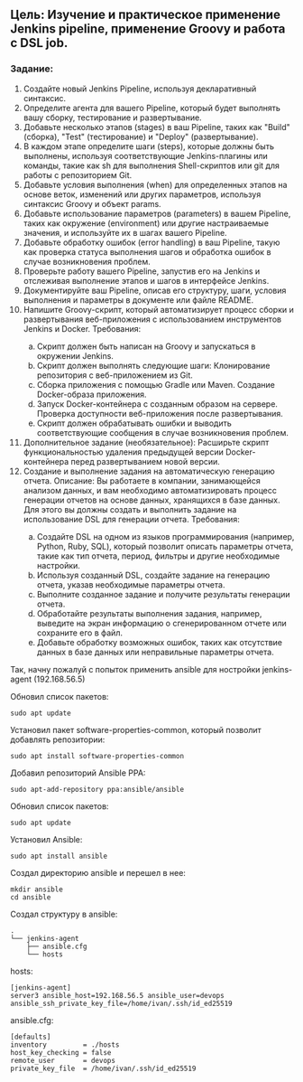 <h2>Цель: Изучение и практическое применение Jenkins pipeline, применение
Groovy и работа с DSL job.</h2>
<h3>Задание:</h3>
<ol>
  <li>Создайте новый Jenkins Pipeline, используя декларативный синтаксис.</li>
  <li>Определите агента для вашего Pipeline, который будет выполнять вашу
  сборку, тестирование и развертывание.</li>
  <li>Добавьте несколько этапов (stages) в ваш Pipeline, таких как "Build"
  (сборка), "Test" (тестирование) и "Deploy" (развертывание).</li>
  <li>В каждом этапе определите шаги (steps), которые должны быть
  выполнены, используя соответствующие Jenkins-плагины или команды,
  такие как sh для выполнения Shell-скриптов или git для работы с
  репозиторием Git.</li>
  <li>Добавьте условия выполнения (when) для определенных этапов на
  основе веток, изменений или других параметров, используя синтаксис
  Groovy и объект params.</li>
  <li>Добавьте использование параметров (parameters) в вашем Pipeline,
  таких как окружение (environment) или другие настраиваемые значения,
  и используйте их в шагах вашего Pipeline.</li>
  <li>Добавьте обработку ошибок (error handling) в ваш Pipeline, такую как
  проверка статуса выполнения шагов и обработка ошибок в случае
  возникновения проблем.</li>
  <li>Проверьте работу вашего Pipeline, запустив его на Jenkins и отслеживая
  выполнение этапов и шагов в интерфейсе Jenkins.</li>
  <li>Документируйте ваш Pipeline, описав его структуру, шаги, условия
  выполнения и параметры в документе или файле README.</li>
  <li>Напишите Groovy-скрипт, который автоматизирует процесс сборки и
  развертывания веб-приложения с использованием инструментов Jenkins
  и Docker. Требования:</li>
    <ol>
    <li type='a'>Скрипт должен быть написан на Groovy и запускаться в
    окружении Jenkins.</li>
    <li type='a'>Скрипт должен выполнять следующие шаги: Клонирование
    репозитория с веб-приложением из Git.</li>
    <li type='a'>Сборка приложения с помощью Gradle или Maven. Создание
    Docker-образа приложения.</li>
    <li type='a'>Запуск Docker-контейнера с созданным образом на сервере.
    Проверка доступности веб-приложения после развертывания.</li>
    <li type='a'>Скрипт должен обрабатывать ошибки и выводить
    соответствующие сообщения в случае возникновения проблем.</li>
    </ol>
  <li>Дополнительное задание (необязательное): Расширьте скрипт
  функциональностью удаления предыдущей версии Docker-контейнера
  перед развертыванием новой версии.</li>
  <li>Создание и выполнение задания на автоматическую генерацию отчета.
  Описание: Вы работаете в компании, занимающейся анализом данных,
  и вам необходимо автоматизировать процесс генерации отчетов на
  основе данных, хранящихся в базе данных. Для этого вы должны
  создать и выполнить задание на использование DSL для генерации
  отчета. Требования:</li>
    <ol>
    <li type='a'>Создайте DSL на одном из языков программирования (например,
    Python, Ruby, SQL), который позволит описать параметры отчета,
    такие как тип отчета, период, фильтры и другие необходимые
    настройки.</li>
    <li type='a'>Используя созданный DSL, создайте задание на генерацию
    отчета, указав необходимые параметры отчета.</li>
    <li type='a'>Выполните созданное задание и получите результаты генерации
    отчета.</li>
    <li type='a'>Обработайте результаты выполнения задания, например,
    выведите на экран информацию о сгенерированном отчете или
    сохраните его в файл.</li>
    <li type='a'>Добавьте обработку возможных ошибок, таких как отсутствие
    данных в базе данных или неправильные параметры отчета.</li>
    </ol>
</ol>

Так, начну пожалуй с попыток применить ansible для ностройки jenkins-agent (192.168.56.5)

Обновил список пакетов:

    sudo apt update
Установил пакет software-properties-common, который позволит добавлять репозитории:

    sudo apt install software-properties-common
Добавил репозиторий Ansible PPA:

    sudo apt-add-repository ppa:ansible/ansible
Обновил список пакетов:

    sudo apt update
Установил Ansible:

    sudo apt install ansible

Создал директорию ansible и перешел в нее:

    mkdir ansible
    cd ansible
Создал структуру в ansible:

    .
    └── jenkins-agent
        ├── ansible.cfg
        └── hosts
hosts:

    [jenkins-agent]
    server3 ansible_host=192.168.56.5 ansible_user=devops ansible_ssh_private_key_file=/home/ivan/.ssh/id_ed25519
ansible.cfg:

    [defaults]
    inventory         = ./hosts
    host_key_checking = false
    remote_user       = devops
    private_key_file  = /home/ivan/.ssh/id_ed25519

  
